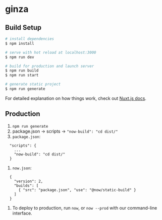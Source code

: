 # ginza

## Build Setup

```bash
# install dependencies
$ npm install

# serve with hot reload at localhost:3000
$ npm run dev

# build for production and launch server
$ npm run build
$ npm run start

# generate static project
$ npm run generate
```

For detailed explanation on how things work, check out [Nuxt.js docs](https://nuxtjs.org).





## Production
1. `npm run generate`
1. package.json -> scripts -> `"now-build": "cd dist/"`
1. `package.json`:
  ```
    "scripts": {
      ...
      "now-build": "cd dist/"
    }
  ```
1. `now.json`:
  ```
    {
      "version": 2,
      "builds": [
        { "src": "package.json", "use": "@now/static-build" }
      ]
    }
  ```
1. To deploy to production, run `now`, or `now --prod` with our command-line interface.